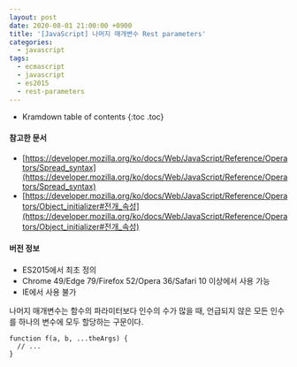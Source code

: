 ```yaml
---
layout: post
date: 2020-08-01 21:00:00 +0900
title: '[JavaScript] 나머지 매개변수 Rest parameters'
categories:
  - javascript
tags:
  - ecmascript
  - javascript
  - es2015
  - rest-parameters
---
```


* Kramdown table of contents
{:toc .toc}

#### 참고한 문서

- [https://developer.mozilla.org/ko/docs/Web/JavaScript/Reference/Operators/Spread_syntax](https://developer.mozilla.org/ko/docs/Web/JavaScript/Reference/Operators/Spread_syntax)
- [https://developer.mozilla.org/ko/docs/Web/JavaScript/Reference/Operators/Object_initializer#전개_속성](https://developer.mozilla.org/ko/docs/Web/JavaScript/Reference/Operators/Object_initializer#전개_속성)

#### 버전 정보

- ES2015에서 최초 정의
- Chrome 49/Edge 79/Firefox 52/Opera 36/Safari 10 이상에서 사용 가능
- IE에서 사용 불가

나머지 매개변수는 함수의 파라미터보다 인수의 수가 많을 때, 언급되지 않은 모든 인수를 하나의 변수에 모두 할당하는 구문이다.

```
function f(a, b, ...theArgs) {
  // ...
}
```
